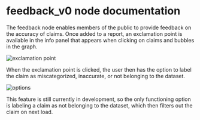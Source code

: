 # feedback_v0 node documentation

The feedback node enables members of the public to provide feedback on the accuracy of claims. Once added to a report, an exclamation point is available in the info panel that appears when clicking on claims and bubbles in the graph.

![exclamation point](https://talktothecity.s3.amazonaws.com/tttc-turbo/static/images/Monosnap-tttc-turbo-2023-12-21-20-15-14-copy.jpeg)

When the exclamation point is clicked, the user then has the option to label the claim as miscategorized, inaccurate, or not belonging to the dataset.

![options](https://talktothecity.s3.amazonaws.com/tttc-turbo/static/images/Monosnap-tttc-turbo-2023-12-21-20-19-16.jpeg)

This feature is still currently in development, so the only functioning option is labeling a claim as not belonging to the dataset, which then filters out the claim on next load.
